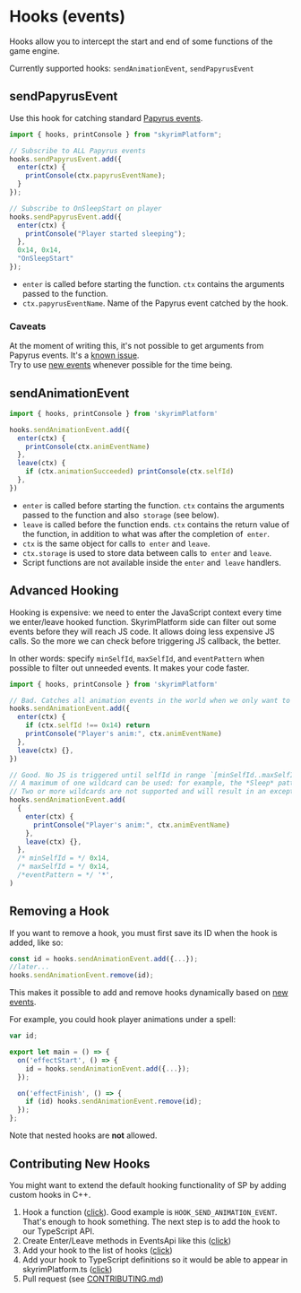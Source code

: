 # Hooks (events)

Hooks allow you to intercept the start and end of some functions of the game engine.

Currently supported hooks: `sendAnimationEvent`, `sendPapyrusEvent`

## sendPapyrusEvent

Use this hook for catching standard [Papyrus events][papyrusevents].

```typescript
import { hooks, printConsole } from "skyrimPlatform";

// Subscribe to ALL Papyrus events
hooks.sendPapyrusEvent.add({
  enter(ctx) {
    printConsole(ctx.papyrusEventName);
  }
});

// Subscribe to OnSleepStart on player
hooks.sendPapyrusEvent.add({
  enter(ctx) {
    printConsole("Player started sleeping");
  },
  0x14, 0x14,
  "OnSleepStart"
});
```

- `enter` is called before starting the function. `ctx` contains the arguments passed to the function.
- `ctx.papyrusEventName`. Name of the Papyrus event catched by the hook.

### Caveats

At the moment of writing this, it's not possible to get arguments from Papyrus events. It's a [known issue][nopapyruseventargs].\
Try to use [new events][newevents] whenever possible for the time being.

## sendAnimationEvent

```typescript
import { hooks, printConsole } from 'skyrimPlatform'

hooks.sendAnimationEvent.add({
  enter(ctx) {
    printConsole(ctx.animEventName)
  },
  leave(ctx) {
    if (ctx.animationSucceeded) printConsole(ctx.selfId)
  },
})
```

- `enter` is called before starting the function. `ctx` contains the arguments passed to the function and also` storage` (see below).
- `leave` is called before the function ends. `ctx` contains the return value of the function, in addition to what was after the completion of` enter`.
- `ctx` is the same object for calls to` enter` and `leave`.
- `ctx.storage` is used to store data between calls to` enter` and `leave`.
- Script functions are not available inside the `enter` and` leave` handlers.

## Advanced Hooking

Hooking is expensive: we need to enter the JavaScript context every time we enter/leave hooked function. SkyrimPlatform side can filter out some events before they will reach JS code. It allows doing less expensive JS calls. So the more we can check before triggering JS callback, the better.

In other words: specify `minSelfId`, `maxSelfId`, and `eventPattern` when possible to filter out unneeded events. It makes your code faster.

```typescript
import { hooks, printConsole } from 'skyrimPlatform'

// Bad. Catches all animation events in the world when we only want to catch events from the player character.
hooks.sendAnimationEvent.add({
  enter(ctx) {
    if (ctx.selfId !== 0x14) return
    printConsole("Player's anim:", ctx.animEventName)
  },
  leave(ctx) {},
})

// Good. No JS is triggered until selfId in range `[minSelfId..maxSelfId]` found and event name matches `"*"` wildcard.
// A maximum of one wildcard can be used: for example, the *Sleep* pattern won't work.
// Two or more wildcards are not supported and will result in an exception.
hooks.sendAnimationEvent.add(
  {
    enter(ctx) {
      printConsole("Player's anim:", ctx.animEventName)
    },
    leave(ctx) {},
  },
  /* minSelfId = */ 0x14,
  /* maxSelfId = */ 0x14,
  /*eventPattern = */ '*',
)
```

## Removing a Hook

If you want to remove a hook, you must first save its ID when the hook is added, like so:

```typescript
const id = hooks.sendAnimationEvent.add({...});
//later...
hooks.sendAnimationEvent.remove(id);
```

This makes it possible to add and remove hooks dynamically based on [new events](https://github.com/skyrim-multiplayer/skymp/blob/main/docs/skyrim_platform/new_events.md).

For example, you could hook player animations under a spell:

```typescript
var id;

export let main = () => {
  on('effectStart', () => {
    id = hooks.sendAnimationEvent.add({...});
  });

  on('effectFinish', () => {
    if (id) hooks.sendAnimationEvent.remove(id);
  });
};

```

Note that nested hooks are **not** allowed.

## Contributing New Hooks

You might want to extend the default hooking functionality of SP by adding custom hooks in C++.

1. Hook a function ([click][fridahooks]). Good example is `HOOK_SEND_ANIMATION_EVENT`. That's enough to hook something. The next step is to add the hook to our TypeScript API.
2. Create Enter/Leave methods in EventsApi like this ([click][eventsapi])
3. Add your hook to the list of hooks ([click][hookslist])
4. Add your hook to TypeScript definitions so it would be able to appear in skyrimPlatform.ts ([click][hookts])
5. Pull request (see [CONTRIBUTING.md][])

[contributing.md]: https://github.com/skyrim-multiplayer/skymp/blob/main/CONTRIBUTING.md
[eventsapi]: https://github.com/skyrim-multiplayer/skymp/blob/bf88abcc1922bbbfc12e177e522453f95eb60113/skyrim-platform/src/platform_se/skyrim_platform/EventsApi.cpp#L354
[fridahooks]: https://github.com/skyrim-multiplayer/skymp/blob/bf88abcc1922bbbfc12e177e522453f95eb60113/skyrim-platform/src/platform_se/skyrim_platform/FridaHooks.cpp
[hookslist]: https://github.com/skyrim-multiplayer/skymp/blob/bf88abcc1922bbbfc12e177e522453f95eb60113/skyrim-platform/src/platform_se/skyrim_platform/EventsApi.cpp#L411
[hookts]: https://github.com/skyrim-multiplayer/skymp/blob/bf88abcc1922bbbfc12e177e522453f95eb60113/skyrim-platform/src/platform_se/codegen/convert-files/Definitions.txt#L538
[newevents]: new_events.md
[nopapyruseventargs]: https://github.com/skyrim-multiplayer/skymp/issues/405
[papyrusevents]: https://www.creationkit.com/index.php?title=Category:Events
